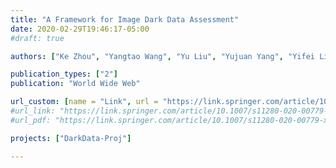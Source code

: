 ```yaml
---
title: "A Framework for Image Dark Data Assessment"
date: 2020-02-29T19:46:17-05:00
#draft: true

authors: ["Ke Zhou", "Yangtao Wang", "Yu Liu", "Yujuan Yang", "Yifei Liu", "Guoliang Li", "Lianli Gao", "Zhili Xiao"]

publication_types: ["2"]
publication: "World Wide Web"

url_custom: [name = "Link", url = "https://link.springer.com/article/10.1007/s11280-020-00779-x"]
#url_link: "https://link.springer.com/article/10.1007/s11280-020-00779-x"
#url_pdf: "https://link.springer.com/article/10.1007/s11280-020-00779-x"

projects: ["DarkData-Proj"]

---
```


